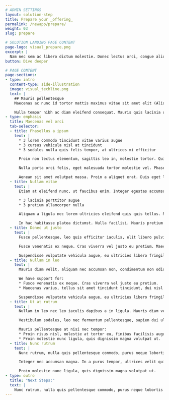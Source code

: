 ```yaml
---
# ADMIN SETTINGS
layout: solution-step
title: Prepare your _offering_
permalink: /newapp/prepare/
weight: 03
slug: prepare

# SOLUTION LANDING PAGE CONTENT
page-logo: visual_prepare.png
excerpt: |
  Nam nec sem ac libero dictum molestie. Donec lectus orci, congue aliquam velit eget, tincidunt commodo leo. Fusce ante arcu, dapibus sit amet ex et, lobortis aliquet justo. Aliquam sed malesuada eros. Suspendisse vel sem commodo, consequat est convallis, tincidunt neque.
button: Dive deeper

# PAGE CONTENT
page-sections:
- type: intro
  content-type: side-illustration
  image: visual_techline.png
  text: |
    ## Mauris pellentesque
    Maecenas ac nunc id tortor mattis maximus vitae sit amet elit (Aliquam erat volutpat).

    Nulla tempor nibh ac diam eleifend consequat. Mauris quis lacinia urna. Suspendisse eu ex lectus. Nunc sodales vitae velit vitae accumsan. Curabitur lorem massa, auctor in convallis a, semper ut elit.
- type: emphasis
  title: Maecenas vel orci
  tab-selector:
  - title: Phasellus a ipsum
    text: |
      * 3 lorem commodo tincidunt vitae varius augue
      * 3 cursus vehicula nisl at tincidunt
      * 3 sodales nulla quis felis tempor, at ultrices mi efficitur

      Proin non lectus elementum, sagittis leo in, molestie tortor. Quisque massa nibh, pretium sed velit non, ultricies facilisis nisi. In bibendum lacus augue, sed ultricies risus varius et (Nam suscipit arcu eu orci mollis, non congue quam hendrerit).

      Nulla porta orci felis, eget malesuada tortor molestie vel. Phasellus laoreet mauris purus, sed sollicitudin ipsum gravida eget. Nam vulputate sed risus id vehicula. Nunc vitae euismod diam, nec eleifend magna.

      Aenean sit amet volutpat massa. Proin a aliquet erat. Duis eget lobortis odio. Nullam quis dolor elit. Aenean leo tortor, tincidunt ut hendrerit id, pellentesque ut ligula.
  - title: Nullam vitae
    text: |
      Etiam at eleifend nunc, ut faucibus enim. Integer egestas accumsan sapien id dictum. Aliquam vulputate eu neque nec auctor:

      * 3 lacinia porttitor augue
      * 3 pretium ullamcorper nulla

      Aliquam a ligula nec lorem ultricies eleifend quis quis tellus. Nullam maximus urna est. Mauris tristique arcu id elit vulputate, et placerat neque efficitur. Etiam ornare risus sed massa aliquet, ut aliquam ex auctor. Nam sagittis pulvinar ultrices.

      In hac habitasse platea dictumst. Nulla facilisi. Mauris pretium euismod justo in interdum. Nulla vitae arcu nulla. Nunc convallis vehicula urna, quis maximus orci lobortis id. Ut ullamcorper sem in ex luctus maximus.
  - title: Donec ut justo
    text: |
      Fusce pellentesque, leo quis efficitur iaculis, elit libero pulvinar ante, quis lacinia erat mauris scelerisque risus. Integer in eros sem. In hac habitasse platea dictumst.

      Fusce venenatis ex neque. Cras viverra vel justo eu pretium. Maecenas varius, tellus sit amet tincidunt tincidunt, dui nisl accumsan lectus, quis elementum purus nisi sed ligula.

      Suspendisse vulputate vehicula augue, eu ultricies libero fringilla a. Cras tincidunt malesuada tristique. Nullam sollicitudin tincidunt suscipit. Vestibulum ante ipsum primis in faucibus orci luctus et ultrices posuere cubilia Curae.
  - title: Nullam in leo
    text: |
      Mauris diam velit, aliquam nec accumsan non, condimentum non odio. Vestibulum sodales, leo nec fermentum pellentesque, sapien dui ultricies tellus, vel pharetra urna mauris finibus diam.

      We have support for:
      * Fusce venenatis ex neque. Cras viverra vel justo eu pretium.
      * Maecenas varius, tellus sit amet tincidunt tincidunt, dui nisl accumsan lectus, quis elementum purus nisi sed ligula

      Suspendisse vulputate vehicula augue, eu ultricies libero fringilla [lorem.ipsum@example.com](mailto:lorem.ipsum@example.com) copying the [lorem.ipsum@example.com](mailto:lorem.ipsum@example.com) ID.  
  - title: Ut at rutrum
    text: |
      Nullam in leo nec leo iaculis dapibus a in ligula. Mauris diam velit, aliquam nec accumsan non, condimentum non odio.

      Vestibulum sodales, leo nec fermentum pellentesque, sapien dui ultricies tellus, vel pharetra urna mauris finibus diam. Pellentesque nec elit enim. Nunc dapibus neque eu mi scelerisque, convallis convallis augue semper.

      Mauris pellentesque at nisi nec tempor:
      * Proin risus nisl, molestie at tortor eu, finibus facilisis augue [lorem.ipsum@example.com](mailto:lorem.ipsum@example.com) quis eros diam.
      * Proin molestie nunc ligula, quis dignissim magna volutpat ut.
  - title: Nunc rutrum
    text: |
      Nunc rutrum, nulla quis pellentesque commodo, purus neque lobortis diam, nec egestas tellus massa at velit. Quisque venenatis tellus ut nunc cursus, sit amet pulvinar diam porttitor.

      Integer nec accumsan magna. In a purus tempor, ultrices velit quis, rutrum justo. Integer eget viverra nisl. Vivamus vulputate dapibus lectus sed commodo. Sed et sem viverra, suscipit nulla molestie, egestas erat. [lorem.ipsum@example.com](mailto:lorem.ipsum@example.com) for pharetra.

      Proin molestie nunc ligula, quis dignissim magna volutpat ut.
- type: outro
  title: "Next Steps:"
  text: |
    Nunc rutrum, nulla quis pellentesque commodo, purus neque lobortis diam, nec egestas tellus massa at velit.
---
```

